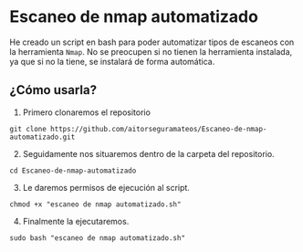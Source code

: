 # Escaneo de nmap automatizado

He creado un script en bash para poder automatizar tipos de escaneos con la herramienta `Nmap`. No se preocupen si no tienen la herramienta instalada, ya que si no la tiene, se instalará de forma automática.

¿Cómo usarla?
----------------
1. Primero clonaremos el repositorio
```
git clone https://github.com/aitorseguramateos/Escaneo-de-nmap-automatizado.git
```

2. Seguidamente nos situaremos dentro de la carpeta del repositorio.
```
cd Escaneo-de-nmap-automatizado
```

3. Le daremos permisos de ejecución al script.
```
chmod +x "escaneo de nmap automatizado.sh"
```

4. Finalmente la ejecutaremos.
```
sudo bash "escaneo de nmap automatizado.sh"
```
